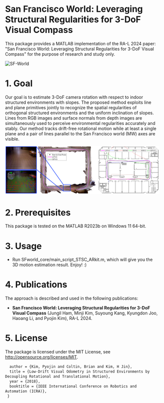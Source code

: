 # San Francisco World: Leveraging Structural Regularities for 3-DoF Visual Compass
This package provides a MATLAB implementation of the RA-L 2024 paper: "San Francisco World: Leveraging Structural Regularities for 3-DoF Visual Compass" for the purpose of research and study only.

![SF-World](https://github.com/jungilha/SF-World-master/pipeline.png)


# 1. Goal
Our goal is to estimate 3-DoF camera rotation with respect to indoor structured environments with slopes.
The proposed method exploits line and plane primitives jointly to recognize the spatial regularities of orthogonal structured environments and the uniform inclination of slopes.
Lines from RGB images and surface normals from depth images are simultaneously used to perceive environmental regularities accurately and stably.
Our method tracks drift-free rotational motion while at least a single plane and a pair of lines parallel to the San Francisco world (MW) axes are visible. 

![SF-World](https://github.com/PyojinKim/LPVO/blob/master/result.png)


# 2. Prerequisites
This package is tested on the MATLAB R2023b on Windows 11 64-bit.


# 3. Usage
* Run SFworld_core/main_script_STSC_ARkit.m, which will give you the 3D motion estimation result. Enjoy! :)


# 4. Publications
The approach is described and used in the following publications:

* **San Francisco World: Leveraging Structural Regularities for 3-DoF Visual Compass** (Jungil Ham, Minji Kim, Suyoung Kang, Kyungdon Joo, Haoang Li, and Pyojin Kim), RA-L 2024.


# 5. License
The package is licensed under the MIT License, see http://opensource.org/licenses/MIT.

      author = {Kim, Pyojin and Coltin, Brian and Kim, H Jin},
      title = {Low-Drift Visual Odometry in Structured Environments by Decoupling Rotational and Translational Motion},
      year = {2018},
      booktitle = {IEEE International Conference on Robotics and Automation (ICRA)},
     }
